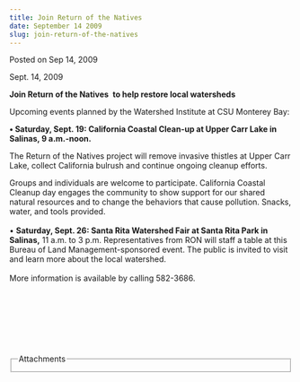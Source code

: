 ```yaml
---
title: Join Return of the Natives
date: September 14 2009
slug: join-return-of-the-natives
---
```





<span class="date">Posted on Sep 14, 2009    </span>
<p>Sept. 14, 2009</p>
<strong>Join Return of the Natives</strong> <strong>&#xA0;to help
restore local watersheds</strong>
<p>Upcoming events planned by the Watershed Institute at CSU
Monterey Bay:</p>
<p><strong>&#x2022; Saturday, Sept. 19: California Coastal Clean-up at
Upper Carr Lake in Salinas, 9 a.m.-noon.</strong></p>
<p>The Return of the Natives project will remove invasive thistles
at Upper Carr Lake, collect California bulrush and continue ongoing
cleanup efforts.</p>
<p>Groups and individuals are welcome to participate. California
Coastal Cleanup day engages the community to show support for our
shared natural resources and to change the behaviors that cause
pollution. Snacks, water, and tools provided.<br>
<br>
&#x2022; <strong>Saturday, Sept. 26: Santa Rita Watershed Fair at Santa
Rita Park in Salinas,</strong> 11 a.m. to 3 p.m. Representatives
from RON will staff a table at this Bureau of Land
Management-sponsored event. The public is invited to visit and
learn more about the local watershed.<br>
<br>
More information is available by calling 582-3686.</br></br></br></br></p>
<p>&#xA0;</p>
<p>&#xA0;</p>
<fieldset class="fieldgroup group-attachments">
<legend>Attachments</legend>
<div class="field field-type-emvideo field-field-attach-video">
<div class="field-items">
<div class="field-item odd">
<div class="emvideo emvideo-video emvideo-"/>
</div>
</div>
</div>
</fieldset>





